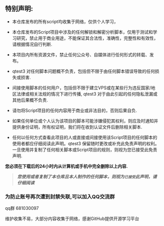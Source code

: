 ## 特别声明:

-   本仓库发布的所有script均收集于网络，仅供个人学习，

-   本仓库发布的Script项目中涉及的任何解锁和解密分析脚本，仅用于测试和学习研究，禁止用于商业用途，不能保证其合法性，准确性，完整性和有效性，请根据情况自行判断.
    
-   本项目内所有资源文件，禁止任何公众号、自媒体进行任何形式的转载、发布。
    
-   qtest3 对任何脚本问题概不负责，包括但不限于由任何脚本错误导致的任何损失或损害.
    
-   间接使用脚本的任何用户，包括但不限于建立VPS或在某些行为违反国家/地区法律或相关法规的情况下进行传播, qtest3 对于由此引起的任何隐私泄漏或其他后果概不负责.
    
-   请勿将Script项目的任何内容用于商业或非法目的，否则后果自负.
    
-   如果任何单位或个人认为该项目的脚本可能涉嫌侵犯其权利，则应及时通知并提供身份证明，所有权证明，我们将在收到认证文件后删除相关脚本.
    
-   任何以任何方式查看此项目的人或直接或间接使用该Script项目的任何脚本的使用者都应仔细阅读此声明。qtest3 保留随时更改或补充此免责声明的权利。一旦使用并复制了任何相关脚本或Script项目的规则，则视为您已接受此免责声明.
    

**您必须在下载后的24小时内从计算机或手机中完全删除以上内容.**  

> _**您使用或者复制了本仓库且本人制作的任何脚本，则视为`已接受`此声明，请仔细阅读**_

### 为防止账号再次遭到封禁失联,可以加入QQ交流群

qq群 681030097

维护收集不易，大部分内容收集于网络，感谢GitHub提供开源学习平台


